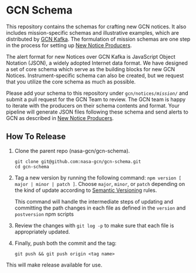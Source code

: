 # GCN Schema

This repository contains the schemas for crafting new GCN notices. It also includes mission-specific schemas and illustrative examples, which are distributed by [GCN Kafka](https://gcn.nasa.gov). The formulation of mission schemas are one step in the process for setting up [New Notice Producers](https://gcn.nasa.gov/docs/producers).

The alert format for new Notices over GCN Kafka is JavaScript Object Notation (JSON), a widely adopted Internet data format. We have designed a set of core schema which serve as the building blocks for new GCN Notices. Instrument-specific schema can also be created, but we request that you utilize the core schema as much as possible.

Please add your schema to this repository under <code>gcn/notices/<i>mission</i>/</code> and submit a pull request for the GCN Team to review. The GCN team is happy to iterate with the producers on their schema contents and format. Your pipeline will generate JSON files following these schema and send alerts to GCN as described in [New Notice Producers](https://gcn.nasa.gov/docs/producers).

## How To Release

1.  Clone the parent repo (nasa-gcn/gcn-schema).

        git clone git@github.com:nasa-gcn/gcn-schema.git
        cd gcn-schema

2.  Tag a new version by running the following command: `npm version [ major | minor | patch ]`. Choose `major`, `minor`, or `patch` depending on the kind of update according to [Semantic Versioning](https://semver.org) rules.

    This command will handle the intermediate steps of updating and committing the path changes in each file as defined in the `version` and `postversion` npm scripts

3.  Review the changes with `git log -p` to make sure that each file is appropriately updated.

4.  Finally, push both the commit and the tag:

        git push && git push origin <tag name>

This will make release available for use.
